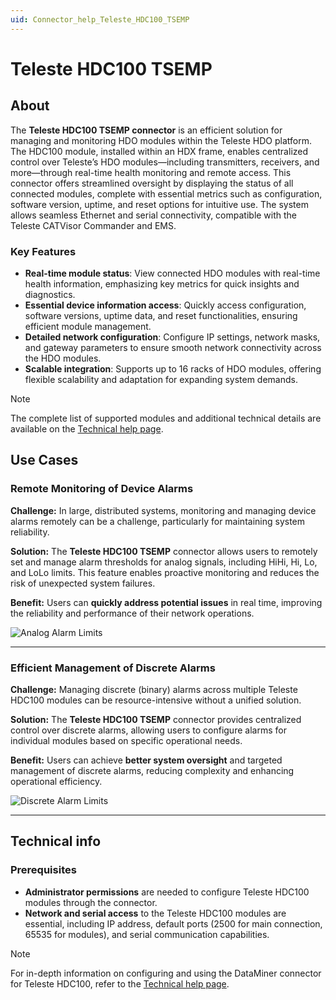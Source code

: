 ```yaml
---
uid: Connector_help_Teleste_HDC100_TSEMP
---
```


# Teleste HDC100 TSEMP

## About

The **Teleste HDC100 TSEMP connector** is an efficient solution for managing and monitoring HDO modules within the Teleste HDO platform. The HDC100 module, installed within an HDX frame, enables centralized control over Teleste’s HDO modules—including transmitters, receivers, and more—through real-time health monitoring and remote access. This connector offers streamlined oversight by displaying the status of all connected modules, complete with essential metrics such as configuration, software version, uptime, and reset options for intuitive use. The system allows seamless Ethernet and serial connectivity, compatible with the Teleste CATVisor Commander and EMS.

### Key Features

- **Real-time module status**: View connected HDO modules with real-time health information, emphasizing key metrics for quick insights and diagnostics.
- **Essential device information access**: Quickly access configuration, software versions, uptime data, and reset functionalities, ensuring efficient module management.
- **Detailed network configuration**: Configure IP settings, network masks, and gateway parameters to ensure smooth network connectivity across the HDO modules.
- **Scalable integration**: Supports up to 16 racks of HDO modules, offering flexible scalability and adaptation for expanding system demands.

> [!NOTE]
> The complete list of supported modules and additional technical details are available on the [Technical help page](xref:Connector_help_Teleste_HDC100_TSEMP_Technical).

## Use Cases

### Remote Monitoring of Device Alarms

**Challenge:** In large, distributed systems, monitoring and managing device alarms remotely can be a challenge, particularly for maintaining system reliability.

**Solution:** The **Teleste HDC100 TSEMP** connector allows users to remotely set and manage alarm thresholds for analog signals, including HiHi, Hi, Lo, and LoLo limits. This feature enables proactive monitoring and reduces the risk of unexpected system failures.

**Benefit:** Users can **quickly address potential issues** in real time, improving the reliability and performance of their network operations.

![Analog Alarm Limits](~/connector/images/TelesteHDC100MonitoringAnalogAlarmLimits.png)

---

### Efficient Management of Discrete Alarms

**Challenge:** Managing discrete (binary) alarms across multiple Teleste HDC100 modules can be resource-intensive without a unified solution.

**Solution:** The **Teleste HDC100 TSEMP** connector provides centralized control over discrete alarms, allowing users to configure alarms for individual modules based on specific operational needs.

**Benefit:** Users can achieve **better system oversight** and targeted management of discrete alarms, reducing complexity and enhancing operational efficiency.

![Discrete Alarm Limits](~/connector/images/TelesteHDC100MonitoringDiscreteAlarms.png)

---

## Technical info

### Prerequisites

- **Administrator permissions** are needed to configure Teleste HDC100 modules through the connector.
- **Network and serial access** to the Teleste HDC100 modules are essential, including IP address, default ports (2500 for main connection, 65535 for modules), and serial communication capabilities.

> [!NOTE]
> For in-depth information on configuring and using the DataMiner connector for Teleste HDC100, refer to the [Technical help page](xref:Connector_help_Teleste_HDC100_TSEMP_Technical).
